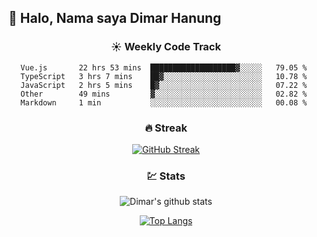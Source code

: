 ## 👋 Halo, Nama saya **Dimar Hanung**

<center>

### :sunny: Weekly Code Track
<!--START_SECTION:waka-->
```text
Vue.js       22 hrs 53 mins  ███████████████████▓░░░░░   79.05 % 
TypeScript   3 hrs 7 mins    ██▓░░░░░░░░░░░░░░░░░░░░░░   10.78 % 
JavaScript   2 hrs 5 mins    █▓░░░░░░░░░░░░░░░░░░░░░░░   07.22 % 
Other        49 mins         ▓░░░░░░░░░░░░░░░░░░░░░░░░   02.82 % 
Markdown     1 min           ░░░░░░░░░░░░░░░░░░░░░░░░░   00.08 % 
```
<!--END_SECTION:waka-->

### :fire: Streak

[![GitHub Streak](http://github-readme-streak-stats.herokuapp.com?user=dimar-hanung)](https://git.io/streak-stats)

### :chart: Stats

![Dimar's github stats](https://github-readme-stats.vercel.app/api?username=dimar-hanung&show_icons=true&theme=vue)

[![Top Langs](https://github-readme-stats.vercel.app/api/top-langs/?username=dimar-hanung)](#)

</center>
